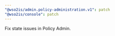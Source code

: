 ```yaml
---
"@wso2is/admin.policy-administration.v1": patch
"@wso2is/console": patch
---
```


Fix state issues in Policy Admin.
